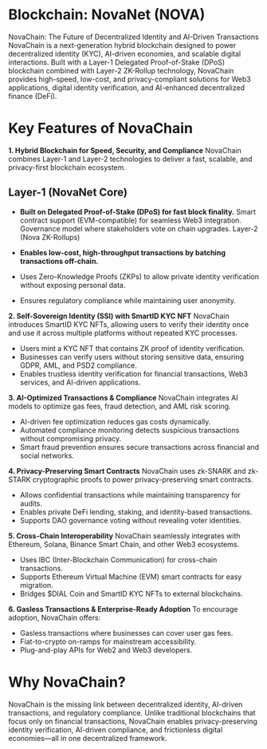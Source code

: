 # Blockchain: NovaNet (NOVA)

NovaChain: The Future of Decentralized Identity and AI-Driven Transactions
NovaChain is a next-generation hybrid blockchain designed to power decentralized identity (KYC), AI-driven economies, and scalable digital interactions. Built with a Layer-1 Delegated Proof-of-Stake (DPoS) blockchain combined with Layer-2 ZK-Rollup technology, NovaChain provides high-speed, low-cost, and privacy-compliant solutions for Web3 applications, digital identity verification, and AI-enhanced decentralized finance (DeFi).

# Key Features of NovaChain

**1. Hybrid Blockchain for Speed, Security, and Compliance**
NovaChain combines Layer-1 and Layer-2 technologies to deliver a fast, scalable, and privacy-first blockchain ecosystem.

## Layer-1 (NovaNet Core)

* **Built on Delegated Proof-of-Stake (DPoS) for fast block finality.**
Smart contract support (EVM-compatible) for seamless Web3 integration.
Governance model where stakeholders vote on chain upgrades.
Layer-2 (Nova ZK-Rollups)

* **Enables low-cost, high-throughput transactions by batching transactions off-chain.**
* Uses Zero-Knowledge Proofs (ZKPs) to allow private identity verification without exposing personal data.
* Ensures regulatory compliance while maintaining user anonymity.

**2. Self-Sovereign Identity (SSI) with SmartID KYC NFT**
NovaChain introduces SmartID KYC NFTs, allowing users to verify their identity once and use it across multiple platforms without repeated KYC processes.

* Users mint a KYC NFT that contains ZK proof of identity verification.
* Businesses can verify users without storing sensitive data, ensuring GDPR, AML, and PSD2 compliance.
* Enables trustless identity verification for financial transactions, Web3 services, and AI-driven applications.

**3. AI-Optimized Transactions & Compliance**
NovaChain integrates AI models to optimize gas fees, fraud detection, and AML risk scoring.

* AI-driven fee optimization reduces gas costs dynamically.
* Automated compliance monitoring detects suspicious transactions without compromising privacy.
* Smart fraud prevention ensures secure transactions across financial and social networks.

**4. Privacy-Preserving Smart Contracts**
NovaChain uses zk-SNARK and zk-STARK cryptographic proofs to power privacy-preserving smart contracts.

* Allows confidential transactions while maintaining transparency for audits.
* Enables private DeFi lending, staking, and identity-based transactions.
* Supports DAO governance voting without revealing voter identities.

**5. Cross-Chain Interoperability**
NovaChain seamlessly integrates with Ethereum, Solana, Binance Smart Chain, and other Web3 ecosystems.

* Uses IBC (Inter-Blockchain Communication) for cross-chain transactions.
* Supports Ethereum Virtual Machine (EVM) smart contracts for easy migration.
* Bridges $DIAL Coin and SmartID KYC NFTs to external blockchains.

**6. Gasless Transactions & Enterprise-Ready Adoption**
To encourage adoption, NovaChain offers:

* Gasless transactions where businesses can cover user gas fees.
* Fiat-to-crypto on-ramps for mainstream accessibility.
* Plug-and-play APIs for Web2 and Web3 developers.

# Why NovaChain?

NovaChain is the missing link between decentralized identity, AI-driven transactions, and regulatory compliance. Unlike traditional blockchains that focus only on financial transactions, NovaChain enables privacy-preserving identity verification, AI-driven compliance, and frictionless digital economies—all in one decentralized framework.
